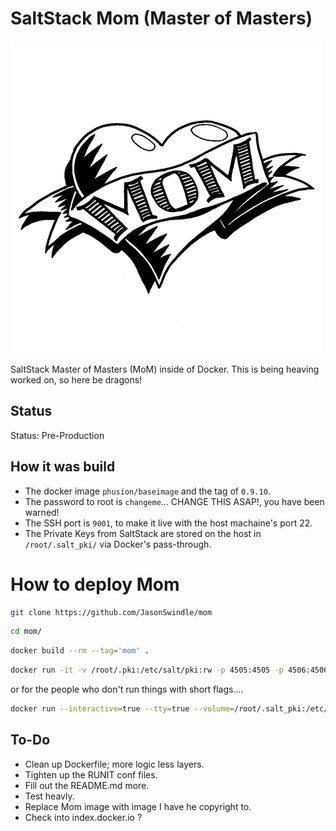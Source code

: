 # SaltStack Mom (Master of Masters)

![image](./.gitmedia/mom.jpg)

SaltStack Master of Masters (MoM) inside of Docker.  This is being heaving worked on, so here be dragons!

## Status
Status: Pre-Production

## How it was build
* The docker image `phusion/baseimage` and the tag of `0.9.10`.
* The password to root is `changeme`... CHANGE THIS ASAP!, you have been warned!
* The SSH port is `9001`, to make it live with the host machaine's port 22.
* The Private Keys from SaltStack are stored on the host in `/root/.salt_pki/` via Docker's pass-through.

# How to deploy Mom
```bash
git clone https://github.com/JasonSwindle/mom
```

```bash
cd mom/
```

```bash
docker build --rm --tag='mom' .
```

```bash
docker run -it -v /root/.pki:/etc/salt/pki:rw -p 4505:4505 -p 4506:4506 -p 9001:9001 -h mom -d mom:latest
```

or for the people who don't run things with short flags....
```bash
docker run --interactive=true --tty=true --volume=/root/.salt_pki:/etc/salt/pki:rw --volume=/opt/tools:/usr/bin/tools:ro --volume=/srv:/srv:ro --publish=4505:4505 --publish=4506:4506 --publish=9001:9001 --hostname="mom" --detach=true mom:latest
```

## To-Do

* Clean up Dockerfile; more logic less layers.
* Tighten up the RUNIT conf files.
* Fill out the README.md more.
* Test heavly.
* Replace Mom image with image I have he copyright to.
* Check into index.docker.io ?
